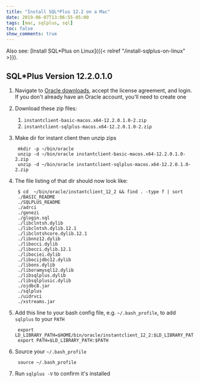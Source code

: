 ```yaml
---
title: "Install SQL*Plus 12.2 on a Mac"
date: 2019-06-07T13:06:55-05:00
tags: [mac, sqlplus, sql]
toc: false
show_comments: true
---
```


Also see: [Install SQL*Plus on Linux]({{< relref "/install-sqlplus-on-linux" >}}).

## SQL*Plus Version 12.2.0.1.0

1. Navigate to [Oracle downloads](https://www.oracle.com/technetwork/topics/intel-macsoft-096467.html), accept the license agreement, and login. If you don't already have an Oracle account, you'll need to create one
1. Download these zip files:
    1. `instantclient-basic-macos.x64-12.2.0.1.0-2.zip`
    1. `instantclient-sqlplus-macos.x64-12.2.0.1.0-2.zip`
1. Make dir for instant client then unzip zips

        mkdir -p ~/bin/oracle
        unzip -d ~/bin/oracle instantclient-basic-macos.x64-12.2.0.1.0-2.zip
        unzip -d ~/bin/oracle instantclient-sqlplus-macos.x64-12.2.0.1.0-2.zip

1. The file listing of that dir should now look like:
    
        $ cd  ~/bin/oracle/instantclient_12_2 && find . -type f | sort
        ./BASIC_README
        ./SQLPLUS_README
        ./adrci
        ./genezi
        ./glogin.sql
        ./libclntsh.dylib
        ./libclntsh.dylib.12.1
        ./libclntshcore.dylib.12.1
        ./libnnz12.dylib
        ./libocci.dylib
        ./libocci.dylib.12.1
        ./libociei.dylib
        ./libocijdbc12.dylib
        ./libons.dylib
        ./liboramysql12.dylib
        ./libsqlplus.dylib
        ./libsqlplusic.dylib
        ./ojdbc8.jar
        ./sqlplus
        ./uidrvci
        ./xstreams.jar
    
1. Add this line to your bash config file, e.g. `~/.bash_profile`, to add `sqlplus` to your `PATH`
    
        export LD_LIBRARY_PATH=$HOME/bin/oracle/instantclient_12_2:$LD_LIBRARY_PATH
        export PATH=$LD_LIBRARY_PATH:$PATH
    
1. Source your `~/.bash_profile`
    
        source ~/.bash_profile
    
1. Run `sqlplus -V` to confirm it's installed
